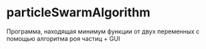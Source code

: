 # particleSwarmAlgorithm
Программа, находящая минимум функции от двух переменных с помощью алгоритма роя частиц + GUI
